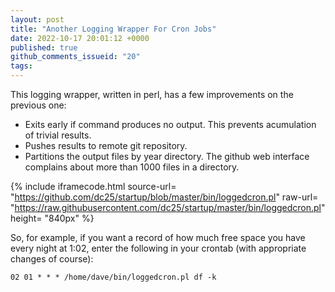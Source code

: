 ```yaml
---
layout: post
title: "Another Logging Wrapper For Cron Jobs"
date: 2022-10-17 20:01:12 +0000
published: true
github_comments_issueid: "20"
tags:
---
```

This logging wrapper, written in perl, has a few improvements on the previous one:

* Exits early if command produces no output.  This prevents acumulation of trivial results.
* Pushes results to remote git repository.
* Partitions the output files by year directory.   The github web interface  complains about more than 1000 files in a directory.

{% include iframecode.html 
              source-url= "https://github.com/dc25/startup/blob/master/bin/loggedcron.pl"
              raw-url=    "https://raw.githubusercontent.com/dc25/startup/master/bin/loggedcron.pl"
              height=     "840px" %}

So, for example, if you want a record of how much free space you have every night at 1:02, enter the following in your crontab (with appropriate changes of course):

```
02 01 * * * /home/dave/bin/loggedcron.pl df -k
```
